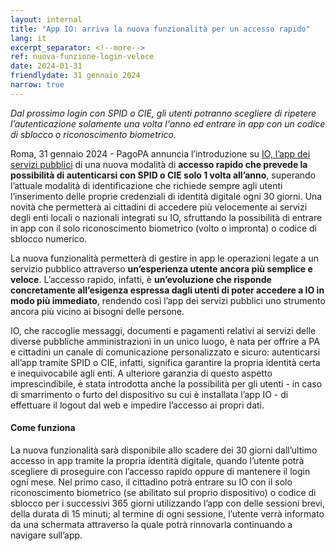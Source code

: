 ```yaml
---
layout: internal
title: "App IO: arriva la nuova funzionalità per un accesso rapido"
lang: it
excerpt_separator: <!--more-->
ref: nuova-funzione-login-veloce
date: 2024-01-31
friendlydate: 31 gennaio 2024
narrow: true
---
```


_Dal prossimo login con SPID o CIE, gli utenti potranno scegliere di ripetere l’autenticazione solamente una volta l'anno ed entrare in app con un codice di sblocco o riconoscimento biometrico._

<!--more-->

Roma, 31 gennaio 2024 - PagoPA annuncia l’introduzione su [IO, l’app dei servizi pubblici](https://io.italia.it/) di una nuova modalità di **accesso rapido che prevede la possibilità di autenticarsi con SPID o CIE solo 1 volta all’anno**, superando l’attuale modalità di identificazione che richiede sempre agli utenti l’inserimento delle proprie credenziali di identità digitale ogni 30 giorni. Una novità che permetterà ai cittadini di accedere più velocemente ai servizi degli enti locali o nazionali integrati su IO, sfruttando la possibilità di entrare in app con il solo riconoscimento biometrico (volto o impronta) o codice di sblocco numerico. 

La nuova funzionalità permetterà di gestire in app le operazioni legate a un servizio pubblico attraverso **un’esperienza utente ancora più semplice e veloce**. L’accesso rapido, infatti, è **un’evoluzione che risponde concretamente all’esigenza espressa dagli utenti di poter accedere a IO in modo più immediato**, rendendo così l’app dei servizi pubblici uno strumento ancora più vicino ai bisogni delle persone. 

IO, che raccoglie messaggi, documenti e pagamenti relativi ai servizi delle diverse pubbliche amministrazioni in un unico luogo, è nata per offrire a PA e cittadini un canale di comunicazione personalizzato e sicuro: autenticarsi all’app tramite SPID o CIE, infatti, significa garantire la propria identità certa e inequivocabile agli enti. A ulteriore garanzia di questo aspetto imprescindibile, è stata introdotta anche la possibilità per gli utenti - in caso di smarrimento o furto del dispositivo su cui è installata l’app IO - di effettuare il logout dal web e impedire l’accesso ai propri dati.

#### Come funziona
La nuova funzionalità sarà disponibile allo scadere dei 30 giorni dall’ultimo accesso in app tramite la propria identità digitale, quando l’utente potrà scegliere di proseguire con l’accesso rapido oppure di mantenere il login ogni mese. Nel primo caso, il cittadino potrà entrare su IO con il solo riconoscimento biometrico (se abilitato sul proprio dispositivo) o codice di sblocco per i successivi 365 giorni utilizzando l’app con delle sessioni brevi, della durata di 15 minuti; al termine di ogni sessione, l’utente verrà informato da una schermata attraverso la quale potrà rinnovarla continuando a navigare sull’app.